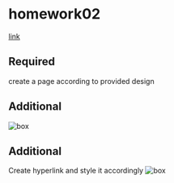 # homework02
[link](https://github.com/garevna/wiki/wiki/hw-02)

## Required
create a page according to provided design

## Additional
![box](https://github.com/garevna/wiki/raw/master/media/hw-02.gif?raw=true)

## Additional
Create hyperlink and style it accordingly
![box](https://raw.githubusercontent.com/garevna/wiki/master/media/hw-02-1.gif)
